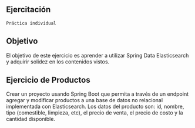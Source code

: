 ## Ejercitación
    Práctica individual
## Objetivo
El objetivo de este ejercicio es aprender a utilizar Spring Data Elasticsearch y adquirir solidez en los contenidos vistos.

## Ejercicio de Productos
Crear un proyecto usando Spring Boot que permita a través de un endpoint agregar y modificar productos a una base de datos no relacional implementada con Elasticsearch. Los datos del producto son: id, nombre,  tipo (comestible, limpieza, etc), el precio de venta, el precio de costo y la cantidad disponible.